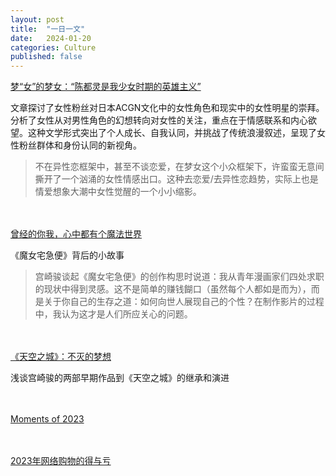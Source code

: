 ```yaml
---
layout: post
title:  "一日一文"
date:   2024-01-20
categories: Culture
published: false
---
```


[梦“女”的梦女：“陈都灵是我少女时期的英雄主义” ](https://mp.weixin.qq.com/s/dDCXp7DzlfGlA2wNTADryg)

文章探讨了女性粉丝对日本ACGN文化中的女性角色和现实中的女性明星的崇拜。分析了女性从对男性角色的幻想转向对女性的关注，重点在于情感联系和内心欲望。这种文学形式突出了个人成长、自我认同，并挑战了传统浪漫叙述，呈现了女性粉丝群体和身份认同的新视角。

>不在异性恋框架中，甚至不谈恋爱，在梦女这个小众框架下，许蛮蛮无意间撕开了一个汹涌的女性情感出口。这种去恋爱/去异性恋趋势，实际上也是情爱想象大潮中女性觉醒的一个小小缩影。

<br/><br/>
[曾经的你我，心中都有个魔法世界](https://www.gcores.com/articles/109924)

《魔女宅急便》背后的小故事

>宫崎骏谈起《魔女宅急便》的创作构思时说道：我从青年漫画家们四处求职的现状中得到灵感。这不是简单的赚钱餬口（虽然每个人都如是而为），而是关于你自己的生存之道：如何向世人展现自己的个性？在制作影片的过程中，我认为这才是人们所应关心的问题。

<br/><br/>
[《天空之城》：不灭的梦想](https://www.gcores.com/articles/165367)

浅谈宫崎骏的两部早期作品到《天空之城》的继承和演进

<br/><br/>
[Moments of 2023](https://www.douban.com/note/858548807/?_dtcc=1&_i=55370744091CVQ,57932044091CVQ)

<br/><br/>
[2023年网络购物的得与亏](https://sanlun.bike/post/2023nian-wang-luo-gou-wu-de-de-yu-yu)
